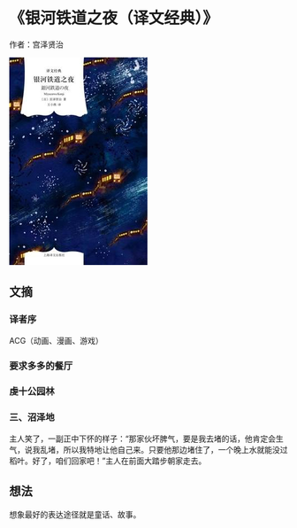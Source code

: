 # 《银河铁道之夜（译文经典）》

作者：宫泽贤治

![](images/20250617150925.jpg)
## 文摘

### 译者序

ACG（动画、漫画、游戏）

### 要求多多的餐厅

### 虔十公园林

### 三、沼泽地

主人笑了，一副正中下怀的样子：“那家伙坏脾气，要是我去堵的话，他肯定会生气，说我乱堵，所以我特地让他自己来。只要他那边堵住了，一个晚上水就能没过稻叶。好了，咱们回家吧！”主人在前面大踏步朝家走去。

## 想法

想象最好的表达途径就是童话、故事。